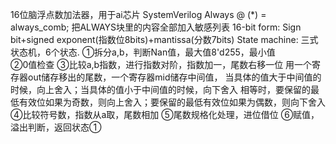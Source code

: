16位脑浮点数加法器，用于ai芯片
SystemVerilog 
Always  @ (*) = always_comb; 把ALWAYS块里的内容全部加入敏感列表
16-bit form: Sign bit+signed exponent(指数位8bits)+mantissa(分数7bits)
State machine: 三式状态机，6个状态.
①拆分a,b，判断Nan值，最大值8'd255，最小值  
②0值检查
③比较a,b指数，进行指数对阶，指数加一，尾数右移一位
用一个寄存器out储存移出的尾数，一个寄存器mid储存中间值，
当具体的值大于中间值的时候，向上舍入；当具体的值小于中间值的时候，向下舍入
相等时，要保留的最低有效位如果为奇数，则向上舍入；要保留的最低有效位如果为偶数，则向下舍入
④比较符号数，指数从a取，尾数相加 
⑤尾数规格化处理，进位借位 
⑥赋值，溢出判断，返回状态①
